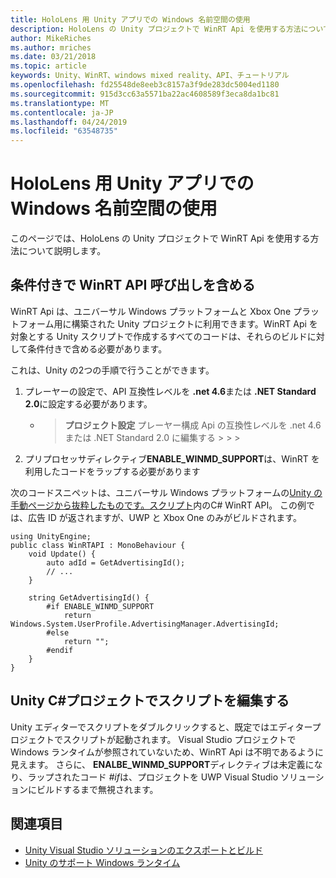 ```yaml
---
title: HoloLens 用 Unity アプリでの Windows 名前空間の使用
description: HoloLens の Unity プロジェクトで WinRT Api を使用する方法について説明します。
author: MikeRiches
ms.author: mriches
ms.date: 03/21/2018
ms.topic: article
keywords: Unity、WinRT、windows mixed reality、API、チュートリアル
ms.openlocfilehash: fd25548de8eeb3c8157a3f9de283dc5004ed1180
ms.sourcegitcommit: 915d3cc63a5571ba22ac4608589f3eca8da1bc81
ms.translationtype: MT
ms.contentlocale: ja-JP
ms.lasthandoff: 04/24/2019
ms.locfileid: "63548735"
---
```

# <a name="using-the-windows-namespace-with-unity-apps-for-hololens"></a>HoloLens 用 Unity アプリでの Windows 名前空間の使用

このページでは、HoloLens の Unity プロジェクトで WinRT Api を使用する方法について説明します。

## <a name="conditionally-include-winrt-api-calls"></a>条件付きで WinRT API 呼び出しを含める

WinRT Api は、ユニバーサル Windows プラットフォームと Xbox One プラットフォーム用に構築された Unity プロジェクトに利用できます。WinRT Api を対象とする Unity スクリプトで作成するすべてのコードは、それらのビルドに対して条件付きで含める必要があります。 

これは、Unity の2つの手順で行うことができます。
1) プレーヤーの設定で、API 互換性レベルを **.net 4.6**または **.NET Standard 2.0**に設定する必要があります。
    -  > **プロジェクト設定**   プレーヤー構成 Api の互換性レベルを .net 4.6 または .NET Standard 2.0 に編集する >  >  > 
2) プリプロセッサディレクティブ**ENABLE_WINMD_SUPPORT**は、WinRT を利用したコードをラップする必要があります

次のコードスニペットは、ユニバーサル Windows プラットフォームの[Unity の手動ページから抜粋したものです。スクリプト](http://docs.unity3d.com/Manual/windowsstore-scripts.html)内のC# WinRT API。 この例では、広告 ID が返されますが、UWP と Xbox One のみがビルドされます。

```
using UnityEngine;
public class WinRTAPI : MonoBehaviour {
    void Update() {
        auto adId = GetAdvertisingId();
        // ...
    }

    string GetAdvertisingId() {
        #if ENABLE_WINMD_SUPPORT
            return Windows.System.UserProfile.AdvertisingManager.AdvertisingId;
        #else
            return "";
        #endif
    }
}
```

## <a name="edit-your-scripts-in-a-unity-c-project"></a>Unity C#プロジェクトでスクリプトを編集する

Unity エディターでスクリプトをダブルクリックすると、既定ではエディタープロジェクトでスクリプトが起動されます。 Visual Studio プロジェクトで Windows ランタイムが参照されていないため、WinRT Api は不明であるように見えます。 さらに、 **ENALBE_WINMD_SUPPORT**ディレクティブは未定義になり、ラップされたコード *#if*は、プロジェクトを UWP Visual Studio ソリューションにビルドするまで無視されます。

## <a name="see-also"></a>関連項目
* [Unity Visual Studio ソリューションのエクスポートとビルド](exporting-and-building-a-unity-visual-studio-solution.md)
* [Unity のサポート Windows ランタイム](https://docs.unity3d.com/Manual/IL2CPP-WindowsRuntimeSupport.html)